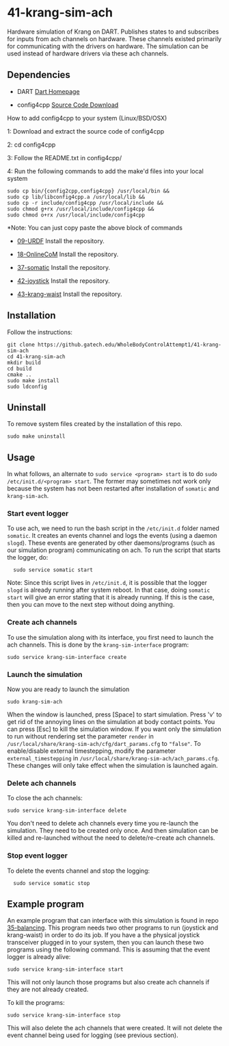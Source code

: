 # 41-krang-sim-ach
Hardware simulation of Krang on DART. Publishes states to and subscribes for inputs from ach channels on hardware. These channels existed primarily for communicating with the drivers on hardware. The simulation can be used instead of hardware drivers via these ach channels.

## Dependencies

- DART
 [Dart Homepage](https://dartsim.github.io)

- config4cpp
 [Source Code Download](http://www.config4star.org/#main-source-code)

 How to add config4cpp to your system (Linux/BSD/OSX)

  1: Download and extract the source code of config4cpp

  2: cd config4cpp

  3: Follow the README.txt in config4cpp/

  4: Run the following commands to add the make'd files into your local system

    sudo cp bin/{config2cpp,config4cpp} /usr/local/bin &&
    sudo cp lib/libconfig4cpp.a /usr/local/lib &&
    sudo cp -r include/config4cpp /usr/local/include &&
    sudo chmod g+rx /usr/local/include/config4cpp &&
    sudo chmod o+rx /usr/local/include/config4cpp

  \*Note: You can just copy paste the above block of commands

- [09-URDF](https://github.gatech.edu/WholeBodyControlAttempt1/09-URDF)
 Install the repository.

- [18-OnlineCoM](https://github.gatech.edu/WholeBodyControlAttempt1/18-OnlineCoM)  Install the repository.

- [37-somatic](https://github.gatech.edu/WholeBodyControlAttempt1/37-somatic)
 Install the repository.

- [42-joystick](https://github.gatech.edu/WholeBodyControlAttempt1/42-joystick)
 Install the repository.

- [43-krang-waist](https://github.gatech.edu/WholeBodyControlAttempt1/43-krang-waist)
 Install the repository.

## Installation

Follow the instructions:

    git clone https://github.gatech.edu/WholeBodyControlAttempt1/41-krang-sim-ach
    cd 41-krang-sim-ach
    mkdir build
    cd build
    cmake ..
    sudo make install
    sudo ldconfig

## Uninstall
To remove system files created by the installation of this repo.

    sudo make uninstall

## Usage

In what follows, an alternate to `sudo service <program> start` is to do `sudo /etc/init.d/<program> start`. The former may sometimes not work only because the system has not been restarted after installation of `somatic` and `krang-sim-ach`.

### Start event logger
To use ach, we need to run the bash script in the `/etc/init.d` folder named `somatic`. It creates an events channel and logs the events (using a daemon `slogd`). These events are generated by other daemons/programs (such as our simulation program) communicating on ach. To run the script that starts the logger, do:

      sudo service somatic start

Note: Since this script lives in `/etc/init.d`, it is possible that the logger `slogd` is already running after system reboot. In that case, doing `somatic start` will give an error stating that it is already running. If this is the case, then you can move to the next step without doing anything.

### Create ach channels
To use the simulation along with its interface, you first need to launch the ach channels. This is done by the `krang-sim-interface` program:

    sudo service krang-sim-interface create

### Launch the simulation
Now you are ready to launch the simulation

    sudo krang-sim-ach

When the window is launched, press [Space] to start simulation. Press 'v' to get rid of the annoying lines on the simulation at body contact points. You can press [Esc] to kill the simulation window. If you want only the simulation to run without rendering set the parameter `render` in `/usr/local/share/krang-sim-ach/cfg/dart_params.cfg` to `"false"`. To enable/disable external timestepping, modify the parameter `external_timestepping` in `/usr/local/share/krang-sim-ach/ach_params.cfg`. These changes will only take effect when the simulation is launched again.

### Delete ach channels
To close the ach channels:

    sudo service krang-sim-interface delete

You don't need to delete ach channels every time you re-launch the simulation. They need to be created only once. And then simulation can be killed and re-launched without the need to delete/re-create ach channels.

### Stop event logger
To delete the events channel and stop the logging:

      sudo service somatic stop

## Example program

An example program that can interface with this simulation is found in repo [35-balancing](https://github.gatech.edu/WholeBodyControlAttempt1/35-balancing). This program needs two other programs to run (joystick and krang-waist) in order to do its job. If you have a the physical joystick transceiver plugged in to your system, then you can launch these two programs using the following command. This is assuming that the event logger is already alive:

    sudo service krang-sim-interface start

This will not only launch those programs but also create ach channels if they are not already created.

To kill the programs:

    sudo service krang-sim-interface stop

This will also delete the ach channels that were created. It will not delete the event channel being used for logging (see previous section).
